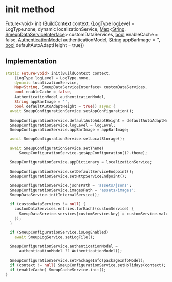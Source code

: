 


# init method








[Future](https://api.flutter.dev/flutter/dart-async/Future-class.html)&lt;void> init
([BuildContext](https://api.flutter.dev/flutter/widgets/BuildContext-class.html) context, {[LogType](../../smeup_services_smeup_log_service/LogType.md) logLevel = LogType.none, dynamic localizationService, [Map](https://api.flutter.dev/flutter/dart-core/Map-class.html)&lt;[String](https://api.flutter.dev/flutter/dart-core/String-class.html), [SmeupDataServiceInterface](../../smeup_services_smeup_data_service_interface/SmeupDataServiceInterface-class.md)> customDataServices, [bool](https://api.flutter.dev/flutter/dart-core/bool-class.html) enableCache = false, [AuthenticationModel](../../smeup_models_authentication_model/AuthenticationModel-class.md) authenticationModel, [String](https://api.flutter.dev/flutter/dart-core/String-class.html) appBarImage = '', [bool](https://api.flutter.dev/flutter/dart-core/bool-class.html) defaultAutoAdaptHeight = true})








## Implementation

```dart
static Future<void> init(BuildContext context,
    {LogType logLevel = LogType.none,
    dynamic localizationService,
    Map<String, SmeupDataServiceInterface> customDataServices,
    bool enableCache = false,
    AuthenticationModel authenticationModel,
    String appBarImage = '',
    bool defaultAutoAdaptHeight = true}) async {
  await SmeupConfigurationService.setAppConfiguration();

  SmeupConfigurationService.defaultAutoAdaptHeight = defaultAutoAdaptHeight;
  SmeupConfigurationService.logLevel = logLevel;
  SmeupConfigurationService.appBarImage = appBarImage;

  await SmeupConfigurationService.setLocalStorage();

  await SmeupConfigurationService.setTheme(
      SmeupConfigurationService.getAppConfiguration()?.theme);

  SmeupConfigurationService.appDictionary = localizationService;

  SmeupConfigurationService.setDefaultServiceEndpoint();
  SmeupConfigurationService.setHttpServiceEndpoint();

  SmeupConfigurationService.jsonsPath = 'assets/jsons';
  SmeupConfigurationService.imagesPath = 'assets/images';
  SmeupDataService.initInternalService();

  if (customDataServices != null) {
    customDataServices.entries.forEach((customService) {
      SmeupDataService.services[customService.key] = customService.value;
    });
  }

  if (SmeupConfigurationService.isLogEnabled)
    await SmeupLogService.setLogFile();

  SmeupConfigurationService.authenticationModel =
      authenticationModel ?? AuthenticationModel();

  SmeupConfigurationService.setPackageInfo(packageInfoModel);
  if (context != null) SmeupConfigurationService.setHolidays(context);
  if (enableCache) SmeupCacheService.init();
}
```







